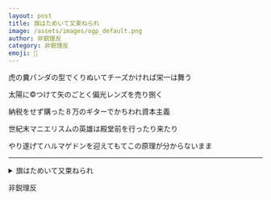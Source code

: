 ```yaml
---
layout: post
title: 旗はためいて又束ねられ
image: /assets/images/ogp_default.png
author: 非鋭理反
category: 非鋭理反
emoji: 👕
---
```


<div class="tanka-area"><div class="tanka">
<p>虎の糞パンダの型でくりぬいてチーズかければ栄一は舞う</p>

<p>太陽に<span>&copy;</span>つけて矢のごとく偏光レンズを売り捌く</p>

<p>納税をせず購った８万のギターでかちわれ資本主義</p>

<p>世紀末マニエリスムの英雄は殿堂前を行ったり来たり</p>

<p>やり遂げてハルマゲドンを迎えてもてこの原理が分からないまま</p>

</div></div>

---

<details><summary>旗はためいて又束ねられ</summary>
虎の糞パンダの型でくりぬいてチーズかければ栄一は舞う<br/>
太陽に<span>&copy;</span>つけて矢のごとく偏光レンズを売り捌く<br/>
納税をせず購った8万のギターでかちわれ資本主義<br/>
世紀末マニエリスムの英雄は殿堂前を行ったり来たり<br/>
やり遂げてハルマゲドンを迎えてもてこの原理が分からないまま<br/>
<br/>

</details>

非鋭理反
